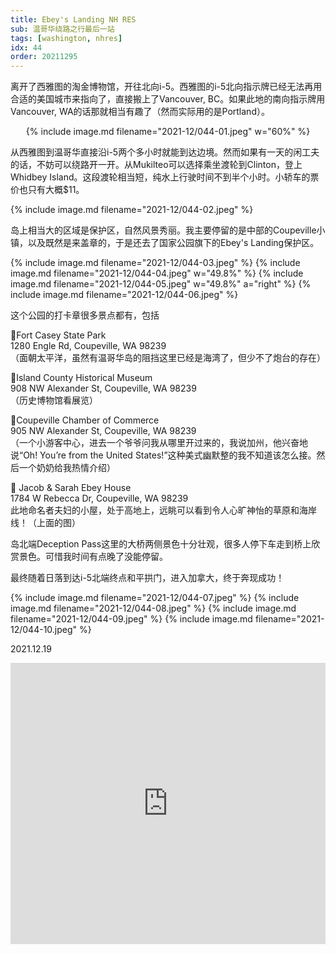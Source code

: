 ```yaml
---
title: Ebey's Landing NH RES
sub: 温哥华绕路之行最后一站
tags: [washington, nhres]
idx: 44
order: 20211295
---
```


离开了西雅图的淘金博物馆，开往北向i-5。西雅图的i-5北向指示牌已经无法再用合适的美国城市来指向了，直接搬上了Vancouver, BC。如果此地的南向指示牌用Vancouver, WA的话那就相当有趣了（然而实际用的是Portland）。

<p style="text-align: center">
{% include image.md filename="2021-12/044-01.jpeg" w="60%" %}
</p>

从西雅图到温哥华直接沿i-5两个多小时就能到达边境。然而如果有一天的闲工夫的话，不妨可以绕路开一开。从Mukilteo可以选择乘坐渡轮到Clinton，登上Whidbey Island。这段渡轮相当短，纯水上行驶时间不到半个小时。小轿车的票价也只有大概$11。

{% include image.md filename="2021-12/044-02.jpeg" %}

岛上相当大的区域是保护区，自然风景秀丽。我主要停留的是中部的Coupeville小镇，以及既然是来盖章的，于是还去了国家公园旗下的Ebey's Landing保护区。

{% include image.md filename="2021-12/044-03.jpeg" %}
{% include image.md filename="2021-12/044-04.jpeg" w="49.8%" %}
{% include image.md filename="2021-12/044-05.jpeg" w="49.8%" a="right" %}
{% include image.md filename="2021-12/044-06.jpeg" %}

这个公园的打卡章很多景点都有，包括

📍Fort Casey State Park<br>
1280 Engle Rd, Coupeville, WA 98239<br>
（面朝太平洋，虽然有温哥华岛的阻挡这里已经是海湾了，但少不了炮台的存在）

📍Island County Historical Museum<br>
908 NW Alexander St, Coupeville, WA 98239<br>
（历史博物馆看展览）

📍Coupeville Chamber of Commerce<br>
905 NW Alexander St, Coupeville, WA 98239<br>
（一个小游客中心，进去一个爷爷问我从哪里开过来的，我说加州，他兴奋地说“Oh! You’re from the United States!”这种美式幽默整的我不知道该怎么接。然后一个奶奶给我热情介绍）

📍 Jacob & Sarah Ebey House<br>
1784 W Rebecca Dr, Coupeville, WA 98239<br>
此地命名者夫妇的小屋，处于高地上，远眺可以看到令人心旷神怡的草原和海岸线！（上面的图）

岛北端Deception Pass这里的大桥两侧景色十分壮观，很多人停下车走到桥上欣赏景色。可惜我时间有点晚了没能停留。

最终随着日落到达i-5北端终点和平拱门，进入加拿大，终于奔现成功！

{% include image.md filename="2021-12/044-07.jpeg" %}
{% include image.md filename="2021-12/044-08.jpeg" %}
{% include image.md filename="2021-12/044-09.jpeg" %}
{% include image.md filename="2021-12/044-10.jpeg" %}

2021.12.19

<iframe src="https://www.google.com/maps/embed?pb=!1m40!1m12!1m3!1d1107384.4871530528!2d-123.08283397679219!3d48.487220824751454!2m3!1f0!2f0!3f0!3m2!1i1024!2i768!4f13.1!4m25!3e0!4m5!1s0x54906abb34a9ba05%3A0x5f7091818a58b3c8!2sKlondike%20Gold%20Rush%20National%20Historical%20Park%2C%20319%202nd%20Ave%20S%2C%20Seattle%2C%20WA%2098104!3m2!1d47.599444399999996!2d-122.3319444!4m5!1s0x548f8b5872675f73%3A0xa3d4254f06a0274e!2sCoupeville%20Chamber%20of%20Commerce%2C%20Northwest%20Alexander%20Street%2C%20Coupeville%2C%20WA!3m2!1d48.220768!2d-122.68814809999999!4m5!1s0x548f8cca63edf87b%3A0xe737f34a86d2cd48!2sEbey&#39;s%20Landing%20National%20Historic%20Reserve%20Visitor%20Center%2C%20126-146%20Cemetery%20Rd%2C%20Coupeville%2C%20WA%2098239!3m2!1d48.2047252!2d-122.70653329999999!4m5!1s0x5486765a145241a1%3A0x71176245ed5a206!2sMetrotown%2C%20Burnaby%2C%20BC%2C%20Canada!3m2!1d49.2276257!2d-123.00757569999999!5e0!3m2!1sen!2sus!4v1652684055671!5m2!1sen!2sus" width="100%" height="450" style="border:0;" allowfullscreen="" loading="lazy" referrerpolicy="no-referrer-when-downgrade"></iframe>
